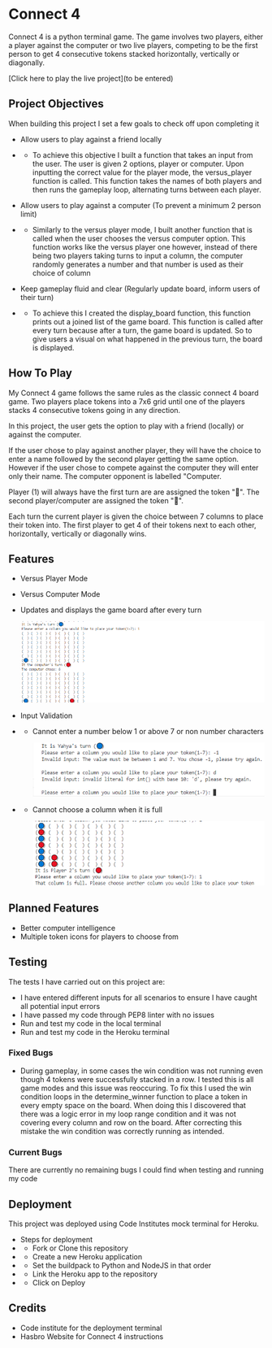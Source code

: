 # Connect 4

Connect 4 is a python terminal game. The game involves two players, either a player against the computer or two live players, competing to be the first person to get 4 consecutive tokens stacked horizontally, vertically or diagonally.

[Click here to play the live project](to be entered)

## Project Objectives
When building this project I set a few goals to check off upon completing it

- Allow users to play against a friend locally

- - To achieve this objective I built a function that takes an input from the user. The user is given 2 options, player or computer. Upon inputting the correct value for the player mode, the versus_player function is called. This function takes the names of both players and then runs the gameplay loop, alternating turns between each player.

- Allow users to play against a computer (To prevent a minimum 2 person limit)

- - Similarly to the versus player mode, I built another function that is called when the user chooses the versus computer option. This function works like the versus player one however, instead of there being two players taking turns to input a column, the computer randomly generates a number and that number is used as their choice of column

- Keep gameplay fluid and clear (Regularly update board, inform users of their turn)

- - To achieve this I created the display_board function, this function prints out a joined list of the game board. This function is called after every turn because after a turn, the game board is updated. So to give users a visual on what happened in the previous turn, the board is displayed.

## How To Play

My Connect 4 game follows the same rules as the classic connect 4 board game. Two players place tokens into a 7x6 grid until one of the players stacks 4 consecutive tokens going in any direction.

In this project, the user gets the option to play with a friend (locally) or against the computer.

If the user chose to play against another player, they will have the choice to enter a name followed by the second player getting the same option. However if the user chose to compete against the computer they will enter only their name. The computer opponent is labelled "Computer.

Player (1) will always have the first turn are are assigned the token "🔵". The second player/computer are assigned the token "🔴".

Each turn the current player is given the choice between 7 columns to place their token into. The first player to get 4 of their tokens next to each other, horizontally, vertically or diagonally wins.

## Features
- Versus Player Mode
- Versus Computer Mode
- Updates and displays the game board after every turn

	![Image showing board display functionality after every turn](/assets/images/Display.png)

- Input Validation
- - Cannot enter a number below 1 or above 7 or non number characters

	![Image showing input validation for numbers below 1, above 7 and non number inputs](/assets/images/Validation.png)

- - Cannot choose a column when it is full

	![Image showing input validation when user selects a column that is already full](/assets/images/Full-column.png)

## Planned Features
- Better computer intelligence
- Multiple token icons for players to choose from

## Testing
The tests I have carried out on this project are:

- I have entered different inputs for all scenarios to ensure I have caught all potential input errors
- I have passed my code through PEP8 linter with no issues
- Run and test my code in the local terminal
- Run and test my code in the Heroku terminal

### Fixed Bugs
- During gameplay, in some cases the win condition was not running even though 4 tokens were successfully stacked in a row. I tested this is all game modes and this issue was reoccuring. To fix this I used the win condition loops in the determine_winner function to place a token in every empty space on the board. When doing this I discovered that there was a logic error in my loop range condition and it was not covering every column and row on the board. After correcting this mistake the win condition was correctly running as intended.

### Current Bugs
There are currently no remaining bugs I could find when testing and running my code

## Deployment
This project was deployed using Code Institutes mock terminal for Heroku.

- Steps for deployment
- - Fork or Clone this repository
- - Create a new Heroku application
- - Set the buildpack to Python and NodeJS in that order
- - Link the Heroku app to the repository
- - Click on Deploy

## Credits
- Code institute for the deployment terminal
- Hasbro Website for Connect 4 instructions